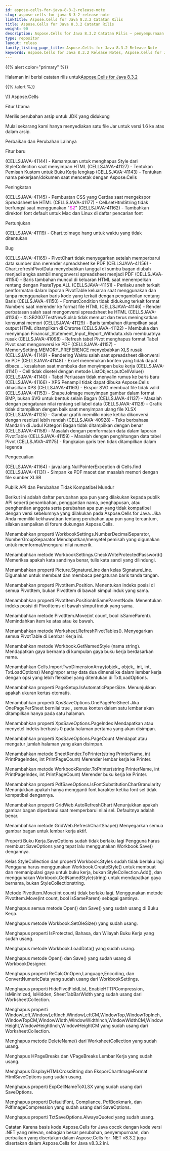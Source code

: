 ```yaml
---
id: aspose-cells-for-java-8-3-2-release-note
slug: aspose-cells-for-java-8-3-2-release-note
linktitle: Aspose.Cells for Java 8.3.2 Catatan Rilis
title: Aspose.Cells for Java 8.3.2 Catatan Rilis
weight: 90
description: Aspose.Cells for Java 8.3.2 Catatan Rilis – penyempurnaan terbaru, fitur baru, dan perbaikan
type: repositor
layout: releas
family_listing_page_title: Aspose.Cells for Java 8.3.2 Release Note
keywords: Aspose.Cells for Java 8.3.2 Release Notes, Aspose.Cells for Java 8.3.2 updates and fixe
---
```

{{% alert color="primary" %}} 

 Halaman ini berisi catatan rilis untuk[Aspose.Cells for Java 8.3.2](https://releases.aspose.com/cells/java/new-releases/aspose.cells-for-java-8.3.2/)

{{% /alert %}} 

\1) Aspose.Cells 


Fitur Utama

Merilis perubahan arsip untuk JDK yang didukung

Mulai sekarang kami hanya menyediakan satu file Jar untuk versi 1.6 ke atas dalam arsip.

Perbaikan dan Perubahan Lainnya

Fitur baru

(CELLSJAVA-41144) - Kemampuan untuk menghapus Style dari StyleCollection saat menyimpan HTML
(CELLSJAVA-41127) - Tentukan Pemisah Kustom untuk Buku Kerja lengkap
(CELLSJAVA-41143) - Tentukan nama pekerjaan/dokumen saat mencetak dengan Aspose.Cells

Peningkatan

(CELLSJAVA-41145) - Pembuatan CSS yang Cerdas saat mengekspor Spreadsheet ke HTML
(CELLSJAVA-41177) - Cell.setHtmlString tidak berfungsi saat menggunakan "<s><span style="color:#ff00ff;">S2</span></s>"
(CELLSJAVA-41162) - Tambahkan direktori font default untuk Mac dan Linux di daftar pencarian font

Pertunjukan

(CELLSJAVA-41119) - Chart.toImage hang untuk waktu yang tidak ditentukan

Bug

(CELLSJAVA-41165) - PivotChart tidak menyegarkan setelah memperbarui data sumber dan merender spreadsheet ke PDF
(CELLSJAVA-41156) - Chart.refreshPivotData menyebabkan tanggal di sumbu bagan diubah menjadi angka sambil mengonversi spreadsheet menjadi PDF
(CELLSJAVA-41154) - Baris tambahan muncul di keluaran HTML saat menempelkan rentang dengan PasteType.ALL
(CELLSJAVA-41151) - Perilaku aneh terkait pemformatan dalam laporan PivotTable keluaran saat menggunakan dan tanpa menggunakan baris kode yang terkait dengan pengambilan rentang Baris
(CELLSJAVA-41150) - FormatCondition tidak didukung terkait format Numbers saat merender ke format file HTML
(CELLSJAVA-41146) - Render perbatasan salah saat mengonversi spreadsheet ke HTML
(CELLSJAVA-41134) - XLSB2007TestNewS.xlsb tidak memuat dan terus meningkatkan konsumsi memori
(CELLSJAVA-41129) - Baris tambahan ditampilkan saat output HTML ditampilkan di Chrome
(CELLSJAVA-41122) - Membuka dan menyimpan Financial_Statement_Input_Report_Withdata.xlsb membuatnya rusak
(CELLSJAVA-41098) - Refresh tabel Pivot menghapus format Tabel Pivot saat mengonversi ke PDF
(CELLSJAVA-41157) - MemorySetting.MEMORY_PREFERENCE menyebabkan XLS rusak
(CELLSJAVA-41149) - Rendering Waktu salah saat spreadsheet dikonversi ke PDF
(CELLSJAVA-41148) - Excel menemukan konten yang tidak dapat dibaca... kesalahan saat membuka dan menyimpan buku kerja
(CELLSJAVA-41141) - Cell tidak disetel dengan metode ListObject.putCellValue()
(CELLSJAVA-41140) - Tabel Perluasan tidak menyalin rumus ke baris baru
(CELLSJAVA-41166) - XPS Penampil tidak dapat dibuka Aspose.Cells dihasilkan XPS
(CELLSJAVA-41163) - Ekspor SVG membuat file tidak valid
(CELLSJAVA-41153) - Shape.toImage menyimpan gambar dalam format BMP, bukan SVG untuk bentuk selain Bagan
(CELLSJAVA-41137) - Masalah dengan pengaturan nilai rentang sel label data
(CELLSJAVA-41128) - Grafik tidak ditampilkan dengan baik saat menyimpan ulang file XLSX
(CELLSJAVA-41125) - Gambar grafik memiliki noise ketika dikonversi dengan resolusi lebih rendah
(CELLSJAVA-40928) - Teks berbahasa Mandarin di Judul Kategori Bagan tidak ditampilkan dengan benar
(CELLSJAVA-41158) - Masalah dengan pemformatan data dalam laporan PivotTable
(CELLSJAVA-41159) - Masalah dengan penghitungan data tabel Pivot
(CELLSJAVA-41175) - Rangkaian garis tren tidak ditampilkan dalam legenda

Pengecualian

(CELLSJAVA-41164) - java.lang.NullPointerException di Cells.find
(CELLSJAVA-41131) - Simpan ke PDF macet dan masalah memori dengan file sumber XLSB

Publik API dan Perubahan Tidak Kompatibel Mundur

Berikut ini adalah daftar perubahan apa pun yang dilakukan kepada publik API seperti penambahan, penggantian nama, penghapusan, atau penghentian anggota serta perubahan apa pun yang tidak kompatibel dengan versi sebelumnya yang dilakukan pada Aspose.Cells for Java. Jika Anda memiliki kekhawatiran tentang perubahan apa pun yang tercantum, silakan sampaikan di forum dukungan Aspose.Cells.

 Menambahkan properti WorkbookSettings.NumberDecimalSeparator, NumberGroupSeparator
 Mendapatkan/menyetel pemisah yang digunakan untuk memformat/mengurai nilai numerik.

 Menambahkan metode WorkbookSettings.CheckWriteProtectedPassword()
 Memeriksa apakah kata sandinya benar, tulis kata sandi yang dilindungi.

 Menambahkan properti Picture.SignatureLine dan kelas SignatureLine.
 Digunakan untuk membuat dan membaca pengaturan baris tanda tangan.

Menambahkan properti PivotItem.Position.
 Menentukan indeks posisi di semua PivotItem, bukan PivotItem di bawah simpul induk yang sama.

 Menambahkan properti PivotItem.PositionInSameParentNode.
 Menentukan indeks posisi di PivotItems di bawah simpul induk yang sama.

 Menambahkan metode PivotItem.Move(int count, bool isSameParent).
Memindahkan item ke atas atau ke bawah.

 Menambahkan metode Worksheet.RefreshPivotTables().
Menyegarkan semua PivotTable di Lembar Kerja ini.

 Menambahkan metode Workbook.GetNamedStyle (nama string).
Mendapatkan gaya bernama di kumpulan gaya buku kerja berdasarkan nama.

 Menambahkan Cells.ImportTwoDimensionArray(objek,, objek,, int, int, TxtLoadOptions)
Mengimpor array data dua dimensi ke dalam lembar kerja dengan opsi yang lebih fleksibel yang ditentukan di TxtLoadOptions.

 Menambahkan properti PageSetup.IsAutomaticPaperSize.
 Menunjukkan apakah ukuran kertas otomatis.

 Menambahkan properti XpsSaveOptions.OnePagePerSheet
Jika OnePagePerSheet bernilai true , semua konten dalam satu lembar akan ditampilkan hanya pada satu halaman.

 Menambahkan properti XpsSaveOptions.PageIndex
Mendapatkan atau menyetel indeks berbasis 0 pada halaman pertama yang akan disimpan.

 Menambahkan properti XpsSaveOptions.PageCount
Mendapat atau mengatur jumlah halaman yang akan disimpan.

 Menambahkan metode SheetRender.ToPrinter(string PrinterName, int PrintPageIndex, int PrintPageCount)
Merender lembar kerja ke Printer.

 Menambahkan metode WorkbookRender.ToPrinter(string PrinterName, int PrintPageIndex, int PrintPageCount)
Merender buku kerja ke Printer.

 Menambahkan properti PdfSaveOptions.IsFontSubstitutionCharGranularity
Menunjukkan apakah hanya mengganti font karakter ketika font sel tidak kompatibel dengannya.

 Menambahkan properti GridWeb.AutoRefreshChart
Menunjukkan apakah gambar bagan diperbarui saat memperbarui nilai sel. Defaultnya adalah benar.

 Menambahkan metode GridWeb.RefreshChartShape()
Menyegarkan semua gambar bagan untuk lembar kerja aktif.

 Properti Buku Kerja.SaveOptions sudah tidak berlaku lagi
Pengguna harus membuat SaveOptions yang tepat lalu menggunakan Workbook.Save() dengannya.

 Kelas StyleCollection dan properti Workbook.Styles sudah tidak berlaku lagi
Pengguna harus menggunakan Workbook.CreateStyle() untuk membuat dan memanipulasi gaya untuk buku kerja, bukan StyleCollection.Add(), dan menggunakan Workbook.GetNamedStyle(string) untuk mendapatkan gaya bernama, bukan StyleCollectionstring.

 Metode PivotItem.Move(int count) tidak berlaku lagi.
Menggunakan metode PivotItem.Move(int count, bool isSameParent) sebagai gantinya.

 Menghapus semua metode Open() dan Save() yang sudah usang di Buku Kerja.

 Menghapus metode Workbook.SetOleSize() yang sudah usang.

 Menghapus properti IsProtected, Bahasa, dan Wilayah Buku Kerja yang sudah usang.

 Menghapus metode Workbook.LoadData() yang sudah usang.

 Menghapus metode Open() dan Save() yang sudah usang di WorkbookDesigner.

 Menghapus properti ReCalcOnOpen,Language,Encoding, dan ConvertNumericData yang sudah usang dari WorkbookSettings.

 Menghapus properti HidePivotFieldList, EnableHTTPCompression, IsMinimized, IsHidden, SheetTabBarWidth yang sudah usang dari WorksheetCollection.

Menghapus properti WindowLeft,WindowLeftInch,WindowLeftCM,WindowTop,WindowTopInch,WindowTopCM,WindowWidth,WindowWidthInch,WindowWidthCM,WindowHeight,WindowHeightInch,WindowHeightCM yang sudah usang dari WorksheetCollection.

 Menghapus metode DeleteName() dari WorksheetCollection yang sudah usang.

 Menghapus HPageBreaks dan VPageBreaks Lembar Kerja yang sudah usang.

 Menghapus DisplayHTMLCrossString dan EksporChartImageFormat HtmlSaveOptions yang sudah usang.

 Menghapus properti ExpCellNameToXLSX yang sudah usang dari SaveOptions.

 Menghapus properti DefaultFont, Compliance, PdfBookmark, dan PdfImageCompression yang sudah usang dari SaveOptions.

 Menghapus properti TxtSaveOptions.AlwaysQuoted yang sudah usang.


Catatan
Karena basis kode Aspose.Cells for Java cocok dengan kode versi .NET yang relevan, sebagian besar perubahan, penyempurnaan, dan perbaikan yang disertakan dalam Aspose.Cells for .NET v8.3.2 juga disertakan dalam Aspose.Cells for Java v8.3.2 ini.
